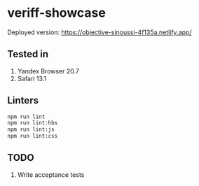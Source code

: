 # veriff-showcase

Deployed version: https://objective-sinoussi-4f135a.netlify.app/

## Tested in
1. Yandex Browser 20.7
2. Safari 13.1

## Linters
```bash
npm run lint
npm run lint:hbs
npm run lint:js
npm run lint:css
```

## TODO
1. Write acceptance tests
